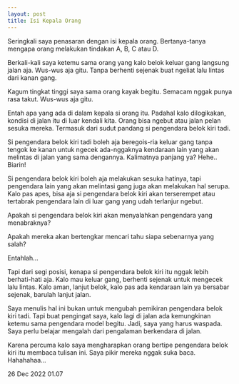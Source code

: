 ```yaml
---
layout: post
title: Isi Kepala Orang
---
```


Seringkali saya penasaran dengan isi kepala orang. Bertanya-tanya mengapa orang melakukan tindakan A, B, C atau D.

Berkali-kali saya ketemu sama orang yang kalo belok keluar gang langsung jalan aja. Wus-wus aja gitu. Tanpa berhenti sejenak buat ngeliat lalu lintas dari kanan gang.

Kagum tingkat tinggi saya sama orang kayak begitu. Semacam nggak punya rasa takut. Wus-wus aja gitu.

Entah apa yang ada di dalam kepala si orang itu. Padahal kalo dilogikakan, kondisi di jalan itu di luar kendali kita. Orang bisa ngebut atau jalan pelan sesuka mereka. Termasuk dari sudut pandang si pengendara belok kiri tadi.

Si pengendara belok kiri tadi boleh aja beregois-ria keluar gang tanpa tengok ke kanan untuk ngecek ada-nggaknya kendaraan lain yang akan melintas di jalan yang sama dengannya. Kalimatnya panjang ya? Hehe.. Biarin!

Si pengendara belok kiri boleh aja melakukan sesuka hatinya, tapi pengendara lain yang akan melintasi gang juga akan melakukan hal serupa. Kalo pas apes, bisa aja si pengendara belok kiri akan terserempet atau tertabrak pengendara lain di luar gang yang udah terlanjur ngebut.

Apakah si pengendara belok kiri akan menyalahkan pengendara yang menabraknya?

Apakah mereka akan bertengkar mencari tahu siapa sebenarnya yang salah?

Entahlah...

Tapi dari segi posisi, kenapa si pengendara belok kiri itu nggak lebih berhati-hati aja. Kalo mau keluar gang, berhenti sejenak untuk mengecek lalu lintas. Kalo aman, lanjut belok, kalo pas ada kendaraan lain ya bersabar sejenak, barulah lanjut jalan.

Saya menulis hal ini bukan untuk mengubah pemikiran pengendara belok kiri tadi. Tapi buat pengingat saya, kalo lagi di jalan ada kemungkinan ketemu sama pengendara model begitu. Jadi, saya yang harus waspada. Saya perlu belajar mengalah dari pengalaman berkendara di jalan.

Karena percuma kalo saya mengharapkan orang bertipe pengendara belok kiri itu membaca tulisan ini. Saya pikir mereka nggak suka baca. Hahahahaa...

26 Dec 2022 01.07
